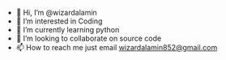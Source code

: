 - 👋 Hi, I’m @wizardalamin
- 👀 I’m interested in Coding
- 🌱 I’m currently learning python
- 💞️ I’m looking to collaborate on source code
- 📫 How to reach me just email wizardalamin852@gmail.com

<!---
wizardalamin/wizardalamin is a ✨ special ✨ repository because its `README.md` (this file) appears on your GitHub profile.
You can click the Preview link to take a look at your changes.
--->

